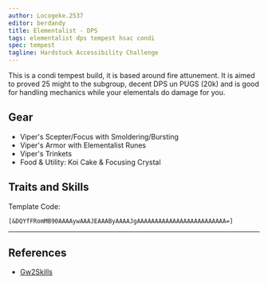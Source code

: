 ```yaml
---
author: Locogeke.2537
editor: berdandy
title: Elementalist - DPS
tags: elementalist dps tempest hsac condi
spec: tempest
tagline: Hardstuck Accessibility Challenge
---
```


This is a condi tempest build, it is based around fire attunement. It is aimed to proved 25 might to the subgroup, decent DPS un PUGS (20k) and is good for handling mechanics while your elementals do damage for you.

## Gear

- Viper's Scepter/Focus with Smoldering/Bursting
- Viper's Armor with Elementalist Runes
- Viper's Trinkets
- Food & Utility: Koi Cake & Focusing Crystal

## Traits and Skills

Template Code:

`[&DQYfFRomMB90AAAAywAAAJEAAAByAAAAJgAAAAAAAAAAAAAAAAAAAAAAAAA=]`

---

<div
  data-armory-embed='skills'
  data-armory-ids='5503,5542,5571,5502,5666'
>
</div>
<div
  data-armory-embed='specializations'
  data-armory-ids='31,26,48'
  data-armory-31-traits='296,325,1510'
  data-armory-26-traits='1507,275,287'
  data-armory-48-traits='1886,2015,1839'
>
</div>
<script async src='https://unpkg.com/armory-embeds@^0.x.x/armory-embeds.js'></script>



## References

- [Gw2Skills](http://gw2skills.net/editor/?PGkAs2lZwuYasKGJOqOmtPA-zRJYmRDfZkQB0RCo5sAzZF-e)
